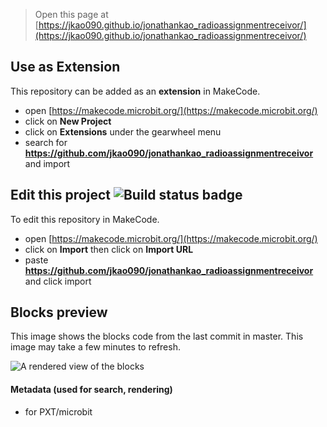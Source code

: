 
> Open this page at [https://jkao090.github.io/jonathankao_radioassignmentreceivor/](https://jkao090.github.io/jonathankao_radioassignmentreceivor/)

## Use as Extension

This repository can be added as an **extension** in MakeCode.

* open [https://makecode.microbit.org/](https://makecode.microbit.org/)
* click on **New Project**
* click on **Extensions** under the gearwheel menu
* search for **https://github.com/jkao090/jonathankao_radioassignmentreceivor** and import

## Edit this project ![Build status badge](https://github.com/jkao090/jonathankao_radioassignmentreceivor/workflows/MakeCode/badge.svg)

To edit this repository in MakeCode.

* open [https://makecode.microbit.org/](https://makecode.microbit.org/)
* click on **Import** then click on **Import URL**
* paste **https://github.com/jkao090/jonathankao_radioassignmentreceivor** and click import

## Blocks preview

This image shows the blocks code from the last commit in master.
This image may take a few minutes to refresh.

![A rendered view of the blocks](https://github.com/jkao090/jonathankao_radioassignmentreceivor/raw/master/.github/makecode/blocks.png)

#### Metadata (used for search, rendering)

* for PXT/microbit
<script src="https://makecode.com/gh-pages-embed.js"></script><script>makeCodeRender("{{ site.makecode.home_url }}", "{{ site.github.owner_name }}/{{ site.github.repository_name }}");</script>
